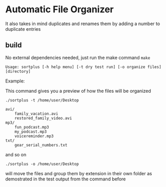 # Automatic File Organizer
It also takes in mind duplicates and renames them by adding a number to duplicate entries

## build
No external dependencies needed, just run the make command
`make`

`Usage: sortplus [-h help menu] [-t dry test run] [-o organize files] [directory]`

Example:

This command gives you a preview of how the files will be organized

`./sortplus -t /home/user/Desktop`

```
avi/
    family_vacation.avi
    restored_family_video.avi
mp3/
    fun_podcast.mp3
    my_podcast.mp3
    voicereminder.mp3
txt/
    gear_serial_numbers.txt
````

and so on

`./sortplus -o /home/user/Desktop`

will move the files and group them by extension in their own folder as demostrated in the test output from the command before
